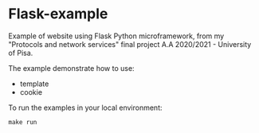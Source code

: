 # Flask-example
Example of website using Flask Python microframework, from my "Protocols and network services" final project A.A 2020/2021 - University of Pisa.

The example demonstrate how to use:
* template
* cookie

To run the examples in your local environment:
```shell
make run
```
